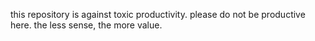 this repository is against toxic productivity. please do not be productive here. the less sense, the more value.

